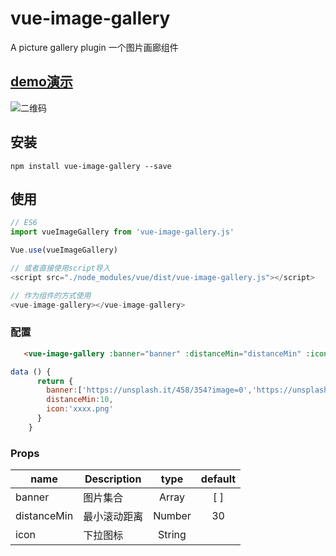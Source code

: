 # vue-image-gallery

A picture gallery plugin
一个图片画廊组件

## [demo演示](https://sunshine824.github.io/vue-image-gallery/)

![二维码](https://github.com/sunshine824/vue-image-gallery/blob/master/src/erweima.png)

## 安装

```JS
npm install vue-image-gallery --save
```

## 使用

```js
// ES6
import vueImageGallery from 'vue-image-gallery.js'

Vue.use(vueImageGallery)

// 或者直接使用script导入
<script src="./node_modules/vue/dist/vue-image-gallery.js"></script>

// 作为组件的方式使用
<vue-image-gallery></vue-image-gallery>
```

### 配置

```html
   <vue-image-gallery :banner="banner" :distanceMin="distanceMin" :icon="icon"></vue-image-gallery>
```

```javascript
data () {
      return {
        banner:['https://unsplash.it/458/354?image=0','https://unsplash.it/458/354?image=1','https://unsplash.it/458/354?image=3'],
        distanceMin:10,
        icon:'xxxx.png'
      }
    }
```

### Props

|    name    |    Description   |   type   |default|
| -----------------  | ---------------- | :--------: | :----------: |
| banner       | 图片集合 |Array| [ ]
| distanceMin        | 最小滚动距离 |Number | 30
| icon        | 下拉图标 |String |


